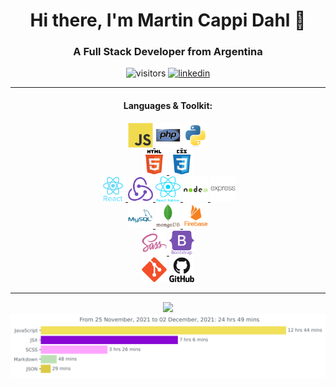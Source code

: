 <h1 align="center">Hi there, I'm Martin Cappi Dahl 👋</h1>
<h3 align="center">A Full Stack Developer from Argentina</h3>

<div align="center">

![visitors](https://visitor-badge.glitch.me/badge?page_id=${your.username}.${your.repo.id})
[![linkedin](https://img.shields.io/badge/LinkedIn-0077B5?style=plastic&logo=linkedin&logoColor=white)][1]

</div>
<hr>
<h4 align="center">Languages & Toolkit:</h4>

<p align="center">
<!-- JavaScript -->
<a href="https://developer.mozilla.org/en-US/docs/Web/JavaScript" target="_blank"> <img src="https://raw.githubusercontent.com/devicons/devicon/master/icons/javascript/javascript-original.svg" alt="javascript" width="40" height="40"/> </a>
<!-- PHP -->
<a href="https://www.php.net/docs.php" target="_blank"> <img src="https://raw.githubusercontent.com/devicons/devicon/master/icons/php/php-original.svg" alt="php" width="40" height="40"/> </a>
<!-- Python -->
<a href="https://docs.python.org/3/" target="_blank"> <img src="https://raw.githubusercontent.com/devicons/devicon/master/icons/python/python-original.svg" alt="python" width="40" height="40"/> </a>
<br>
<!-- HTML5 -->
<a href="https://www.w3.org/html/" target="_blank"> <img src="https://raw.githubusercontent.com/devicons/devicon/master/icons/html5/html5-original-wordmark.svg" alt="html5" width="40" height="40"/> </a>
<!-- CSS3 -->
<a href="https://www.w3schools.com/css/" target="_blank"> <img src="https://raw.githubusercontent.com/devicons/devicon/master/icons/css3/css3-original-wordmark.svg" alt="css3" width="40" height="40"/> </a>
<br>
<!-- ReactJS -->
<a href="https://reactjs.org/" target="_blank"> <img src="https://raw.githubusercontent.com/devicons/devicon/master/icons/react/react-original-wordmark.svg" alt="react" width="40" height="40"/> </a>
<!-- Redux -->
<a href="https://redux.js.org" target="_blank" rel="noreferrer"> <img src="https://raw.githubusercontent.com/devicons/devicon/master/icons/redux/redux-original.svg" alt="redux" width="40" height="40"/> </a>
<!-- ReactNative -->
<a href="https://reactnative.dev/" target="_blank"> <img src="./images/icons/react-native.png" alt="react-native" width="40" height="40"/> </a>
<!-- NodeJS -->
<a href="https://nodejs.org" target="_blank"> <img src="https://raw.githubusercontent.com/devicons/devicon/master/icons/nodejs/nodejs-original-wordmark.svg" alt="nodejs" width="40" height="40"/> </a>
<!-- ExpressJS -->
<a href="https://expressjs.com/es/" target="_blank"> <img src="https://raw.githubusercontent.com/devicons/devicon/master/icons/express/express-original-wordmark.svg" alt="expressjs" width="40" height="40"/> </a>
<br>
<!-- SQL -->
<a href="https://www.mysql.com/" target="_blank"> <img src="https://raw.githubusercontent.com/devicons/devicon/master/icons/mysql/mysql-plain-wordmark.svg" alt="mysql" width="40" height="40"/> </a>
<!-- MongoDB -->
<a href="https://www.mongodb.com/" target="_blank"> <img src="https://raw.githubusercontent.com/devicons/devicon/master/icons/mongodb/mongodb-original-wordmark.svg" alt="mongodb" width="40" height="40"/> </a>
<!-- Firebase -->
<a href="https://firebase.google.com/" target="_blank"> <img src="https://raw.githubusercontent.com/devicons/devicon/master/icons/firebase/firebase-plain-wordmark.svg" alt="firebase" width="40" height="40"/> </a>
<br>
<!-- SASS -->
<a href="https://sass-lang.com" target="_blank"> <img src="https://raw.githubusercontent.com/devicons/devicon/master/icons/sass/sass-original.svg" alt="sass" width="40" height="40"/> </a>
<!-- Bootstrap -->
<a href="https://getbootstrap.com" target="_blank"> <img src="https://raw.githubusercontent.com/devicons/devicon/master/icons/bootstrap/bootstrap-plain-wordmark.svg" alt="bootstrap" width="40" height="40"/> </a>
<br>
<!-- Git -->
<a href="https://git-scm.com/" target="_blank"> <img src="https://raw.githubusercontent.com/devicons/devicon/master/icons/git/git-original.svg" alt="git" width="40" height="40"/></a>
<a href="https://github.com/" target="_blank"> <img src="https://raw.githubusercontent.com/devicons/devicon/master/icons/github/github-original-wordmark.svg" alt="github" width="40" height="40"/></a>

</p>

<hr>
<div align="center">

<img height="180em" src="https://github-readme-stats.vercel.app/api?username=m-cappi&show_icons=true&hide_border=true&&count_private=true&include_all_commits=true" />

<!-- Only works when repo is set to public -->
<!-- <img src="https://github.com/m-cappi/m-cappi/blob/main/images/stat.svg" alt="Avinal's WakaTime bars"/> -->
<img src="https://raw.githubusercontent.com/m-cappi/m-cappi/99b4544d267b2f17be0458e2ce20e60123c1cc5e/images/stat.svg" alt="Avinal's WakaTime bars"/>

</div>

<!--
**nepha199/nepha199** is a ✨ _special_ ✨ repository because its `README.md` (this file) appears on your GitHub profile.

Here are some ideas to get you started:

- 🔭 I’m currently working on ...
- 🌱 I’m currently learning ...
- 👯 I’m looking to collaborate on ...
- 🤔 I’m looking for help with ...
- 💬 Ask me about ...
- 📫 How to reach me: ...
- 😄 Pronouns: ...
- ⚡ Fun fact: I'm an Agricultural Engineer

[2]: https://www.fanfiction.net/u/8333119/mc-zero
[3]: https://twitter.com/bvonpotobsky
[![hashnode](https://img.shields.io/badge/fanfiction-2962FF?style=plastic&logo=)][2]
[![hashnode](https://img.shields.io/badge/Twitter-1DA1F2?style=for-the-badge&logo=twitter&logoColor=white)][3]
-->

[1]: https://www.linkedin.com/in/martin-cappi-d/
